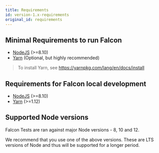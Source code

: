 ```yaml
---
title: Requirements
id: version-1.x-requirements
original_id: requirements
---
```


## Minimal Requirements to run Falcon

- [NodeJS](https://nodejs.org) (>=8.10)
- [Yarn](https://yarnpkg.com) (Optional, but highly recommended)

> To install Yarn, see https://yarnpkg.com/lang/en/docs/install

## Requirements for Falcon local development

- [NodeJS](https://nodejs.org) (>=8.10)
- [Yarn](https://yarnpkg.com) (>=1.12)

## Supported Node versions

Falcon Tests are ran against major Node versions - 8, 10 and 12.

We recommend that you use one of the above versions. These are LTS versions of Node and thus will be supported for a longer period.
